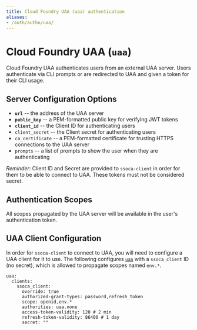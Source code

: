 ```yaml
---
title: Cloud Foundry UAA (uaa) authentication
aliases:
- /auth/authn/uaa/
---
```


# Cloud Foundry UAA (`uaa`)

Cloud Foundry UAA authenticates users from an external UAA server. Users authenticate via CLI prompts or are redirected to UAA and given a token for their CLI usage.


## Server Configuration Options

 * **`url`** -- the address of the UAA server
 * **`public_key`** -- a PEM-formatted public key for verifying JWT tokens
 * **`client_id`** -- the Client ID for authenticating users
 * `client_secret` -- the Client secret for authenticating users
 * `ca_certificate` -- a PEM-formatted certificate for trusting HTTPS connections to the UAA server
 * `prompts` -- a list of prompts to show the user when they are authenticating

*Reminder*: Client ID and Secret are provided to `ssoca-client` in order for them to be able to connect to UAA. These tokens must not be considered secret.


## Authentication Scopes

All scopes propagated by the UAA server will be available in the user's authentication token.


## UAA Client Configuration

In order for `ssoca-client` to connect to UAA, you will need to configure a UAA client for it to use. The following configures [`uaa`](https://bosh.io/jobs/uaa?source=github.com/cloudfoundry/uaa-release&version=67.0#p%3duaa.clients) with a `ssoca_client` ID (no secret), which is allowed to propagate scopes named `env.*`.

    uaa:
      clients:
        ssoca_client:
          override: true
          authorized-grant-types: password,refresh_token
          scope: openid,env.*
          authorities: uaa.none
          access-token-validity: 120 # 2 min
          refresh-token-validity: 86400 # 1 day
          secret: ""
